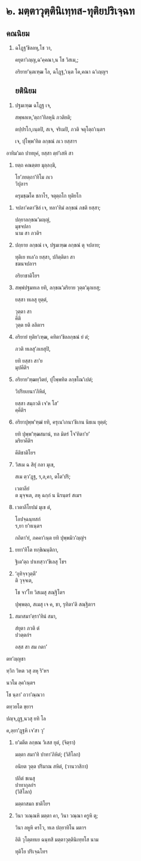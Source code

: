 <h1>๒. มตฺตาวุตฺตินิเทฺทส-ทุติยปริเจฺฉท</h1>
<h2>คณนิยม</h2>
<ol>
<li>
ฉโฎฺฐ’ขิลลหุ,โช  
วา,  
  
คยุตา’เญฺญ,ฉ’คฺคณา,น โช วิสเม,;  
  
อริยาย’นฺตเฑฺฒ โล, ฉโฎฺฐ,’เนฺต โค,คณา ฉ’เญฺญฯ  
</li>
  
<h2>ยตินิยม</h2>
</ol>
<ol>
<li>
ปฐมเฑฺฒ ฉโฎฺฐ เจ,  
  
สพฺพลเห,’ตฺถา’ทิลหุนิ ภวติยติ;  
  
ตปฺปรโก,เนฺตปิ, สเจ, จริเมปิ, ภวติ จตุโตฺถ’เนฺตฯ  
</li>
  
<p>  เจ, ปุโพฺพ’ทิต ลกฺขณํ ภเว ยสฺสาฯ
</ol></p>


<p> อาทิม’มถ ปาทยุคํ, ยสฺสา ตฺยํ’เสหิ สา </p>


<ol>
<li>
ยตฺถ คณตฺตย มุลฺลงฺฆิ,  
  
โย’ภยตฺถา’ทิโม ภเว  
วิปุลาฯ  
</li>
  
<p> ครุมชฺฌโค ชกาโร, จตุตฺถโก ทุติยโก 
</ol></p>


<ol>
<li>
จปลา’คตา’ขิลํ เจ, ทลา’ทิมํ ลกฺขณํ ภชติ ยสฺสา;  
  
ปถฺยาลกฺขณ’มญฺญํ,  
มุขจปลา  
นาม สา ภวติฯ  
</li>
  
<li>
ปถฺยาย ลกฺขณํ เจ, ปฐมเฑฺฒ ลกฺขณํ ตุ จปลาย;  
  
ทุติเย ทเล’ถ ยสฺสา, ปกิตฺติตา สา  
ชฆนจปลาฯ  
</li>
  
อริยาชาติโยฯ  
</li>
  
<li>
สพฺพํปฐมทเล ยทิ, ลกฺขณ’มริยาย วุตฺต’มุภเยสุ;  
  
ยสฺสา ทเลสุ ยุตฺตํ,  
  
วุตฺตา สา  
คีติ  
วุตฺต ยติ ลลิตาฯ  
</li>
  
<li>
อริยายํ ทุติย’เฑฺฒ, คทิตา’ขิลลกฺขณํ ยํ ตํ;  
  
ภวติ ทเลสุ’ภเยสุปิ,  
  
ยทิ ยสฺสา สา’ย  
มุปคีติฯ  
</li>
  
<li>
อริยาย’ฑฺฒทฺวิตยํ, ปุโพฺพทิต ลกฺขโณ’เปตํ;  
  
วิปริยเยนา’ภิหิตํ,  
  
ยสฺสา สมฺภวติ เจ’ห โส’  
คฺคีติฯ  
</li>
  
<li>
อริยาปุพฺพ’ฑฺฒํ  
ยทิ, ครุเน’เกนา’ธิเกน นิธเน ยุตฺตํ;  
  
ยทิ ปุพฺพ’ฑฺฒสมานํ, ทล มิตรํ โจ’ทิตา’ย’  
มริยาคีติฯ  
</li>
  
คีติชาติโยฯ  
</li>
  
<li>
วิสเม ฉ สิยุํ กลา มุเข,  
  
สเม ตฺว’ฎฺฐ, ร,ล,คา, ตโต’ปริ;  
  
เวตาลียํ  
ต มุจฺจเต, ลหุ ฉกฺกํ น นิรนฺตรํ สเมฯ  
</li>
  
<li>
เวตาลีโยปมํ มุเข ตํ,  
  
โอปจฺฉนฺทสกํ  
ร,ยา ย’ทเนฺตฯ  
</li>
  
<p>  กถิตา’ยํ, ภคคา’เนฺต ยทิ ปุพฺพมิว’ญฺญํฯ
</ol></p>


<ol>
<li>
ยทา’ทิโต  
ทกฺขิณนฺติกา,  
  
ฐิเต’ตฺถ ปาเทสฺวา’ขิเลสุ โชฯ  
</li>
  
<li>
  
‘อุทิจฺจวุตฺตี’  
ติ วุจฺจเต,  
  
โช จา’โท วิสเมสุ สณฺฐิโตฯ  
</li>
  
<p> ปุพฺพตฺถ, สเมสุ เจ ค, ชา,  รุทิตา’ติ สณฺฐิตาฯ
</ol></p>


<ol>
<li>
สมาสมา’ตฺรา’ทินํ สมา,  
  
สํยุตา ภวติ ตํ  
ปวตฺตกํฯ  
</li>
  
<p> อสฺส สา สม กตา’ 
</ol></p>


<p> ตท’ญฺญชา </p>

</p>


<p> ทฺวิก วิหต วสุ ลหุ  ริ’หฯ</p>


<p>  นวโม ลฺค’เนฺตฯ</p>


<p> โช นฺลา’ ถวา’ณฺณวา </p>


<p> ตทฺวยโต ขฺยาฯ</p>


<p> ปญฺจ,ฎฺฐ,นวสุ ยทิ โล </p>


<p> ค,ลฺยา’ฎฺฐหิ เจ’สา วุ’</p>


<ol>
<li>
ย’มตีต ลกฺขณ วิเสส ยุตํ, (จิตฺรา)  
  
มตฺตา สมา’ทิ ปาทา’ภิหิตํ; (วิสิโลก)  
  
อนิยต วุตฺต ปริมาณ สหิตํ, (วานวาสิกา)  
  
ปถิตํ ชเนสุ  
ปาทากุลกํฯ  
(วิสิโลก)  
</li>
  
มตฺตาสมก ชาติโยฯ  
</li>
  
<li>
วินา  
วเณฺณหิ มตฺตา คา, วินา วณฺณา ครูหิ ตุ;  
  
วินา ลหูหิ ครโว, ทเล ปถฺยาทิโน มตาฯ  
</li>
  
อิติ วุโตฺตทเย ฉนฺทสิ มตฺตาวุตฺตินิเทฺทโส นาม  
</li>
  
ทุติโย ปริเจฺฉโทฯ  
</li>
  
  
  
  
  